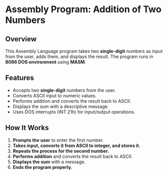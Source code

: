 # Assembly Program: Addition of Two Numbers

## Overview
This Assembly Language program takes two **single-digit** numbers as input from the user, adds them, and displays the result. The program runs in **8086 DOS environment** using **MASM**.

## Features
- Accepts two **single-digit** numbers from the user.
- Converts ASCII input to numeric values.
- Performs addition and converts the result back to ASCII.
- Displays the sum with a descriptive message.
- Uses DOS interrupts (INT 21h) for input/output operations.

## How It Works
1. **Prompts the user** to enter the first number.
2. **Takes input, converts it from ASCII to integer, and stores it.**
3. **Repeats the process for the second number.**
4. **Performs addition** and converts the result back to ASCII.
5. **Displays the sum** with a message.
6. **Ends the program properly.**




